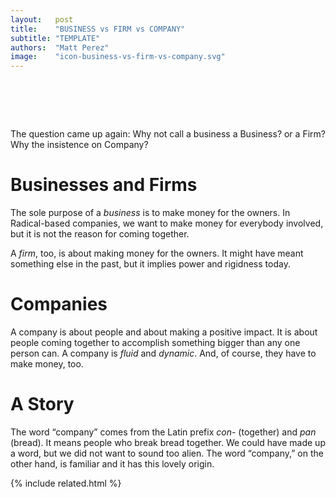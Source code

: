 ```yaml
---
layout:   post
title:    "BUSINESS vs FIRM vs COMPANY"
subtitle: "TEMPLATE"
authors:  "Matt Perez"
image:    "icon-business-vs-firm-vs-company.svg"
---
```


<div style="display:none;">
 <p>The question came up again: Why not call a business a <span class="_paradigm">Business</span>? or a <span class="_paradigm">Firm</span>? Why the insistence on <span class="_paradigm">Company</span>?</p>
</div>

<h1>&nbsp;</h1>
 <p>The question came up again: Why not call a business a <span class="_paradigm">Business</span>? or a <span class="_paradigm">Firm</span>? Why the insistence on <span class="_paradigm">Company</span>?</p>

<h1>Businesses and Firms</h1>
 <p>The sole purpose of a <em>business</em> is to make money for the owners. In <span class='_paradigm'>Radical</span>-based companies, we want to make money for everybody involved, but it is not the reason for coming together.</p>
 <p>A <em>firm</em>, too, is about making money for the owners. It might have meant something else in the past, but it implies power and rigidness today.</p>

<h1>Companies</h1>
 <p>A <span class="_paradigm">company</span> is about people and about making a positive impact. It is about people coming together to accomplish something bigger than any one person can. A <span class="_paradigm">company</span> is <em>fluid</em> and <em>dynamic</em>. And, of course, they have to make money, too.</p>

<h1>A Story</h1>
 <p>The word &ldquo;company&rdquo; comes from the Latin prefix <em>con-</em> (together) and <em>pan</em> (bread). It means people who break bread together. We could have made up a word, but we did not want to sound too alien. The word &ldquo;company,&rdquo; on the other hand, is familiar and it has this lovely origin.</p>

{% include related.html %}
